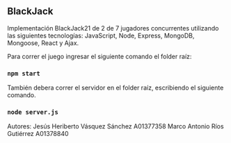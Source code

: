 ## BlackJack

Implementación BlackJack21 de 2 de 7 jugadores concurrentes utilizando las siguientes tecnologías: JavaScript, Node, Express, MongoDB, Mongoose, React y Ajax.

Para correr el juego ingresar el siguiente comando el folder raíz:

### `npm start`

También debera correr el servidor en el folder raíz, escribiendo el siguiente comando.

### `node server.js`

Autores:
  Jesús Heriberto Vásquez Sánchez A01377358
  Marco Antonio Ríos Gutiérrez A01378840
